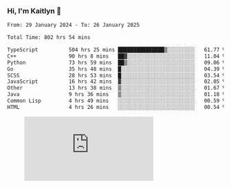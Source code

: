 ### Hi, I'm Kaitlyn 👋
<!--START_SECTION:waka-->

```txt
From: 29 January 2024 - To: 26 January 2025

Total Time: 802 hrs 54 mins

TypeScript          504 hrs 25 mins ███████████████▒░░░░░░░░░   61.77 %
C++                 90 hrs 8 mins   ██▓░░░░░░░░░░░░░░░░░░░░░░   11.04 %
Python              73 hrs 59 mins  ██▒░░░░░░░░░░░░░░░░░░░░░░   09.06 %
Go                  35 hrs 48 mins  █░░░░░░░░░░░░░░░░░░░░░░░░   04.39 %
SCSS                28 hrs 53 mins  █░░░░░░░░░░░░░░░░░░░░░░░░   03.54 %
JavaScript          16 hrs 42 mins  ▓░░░░░░░░░░░░░░░░░░░░░░░░   02.05 %
Other               13 hrs 38 mins  ▒░░░░░░░░░░░░░░░░░░░░░░░░   01.67 %
Java                9 hrs 36 mins   ▒░░░░░░░░░░░░░░░░░░░░░░░░   01.18 %
Common Lisp         4 hrs 49 mins   ░░░░░░░░░░░░░░░░░░░░░░░░░   00.59 %
HTML                4 hrs 26 mins   ░░░░░░░░░░░░░░░░░░░░░░░░░   00.54 %
```

<!--END_SECTION:waka-->

<figure><embed src="https://wakatime.com/share/@018d58bc-3d22-46c9-b2d7-4ed36fb8172d/243b5d9b-77cd-4133-89ff-dcc8f225fa18.svg"></embed></figure>
